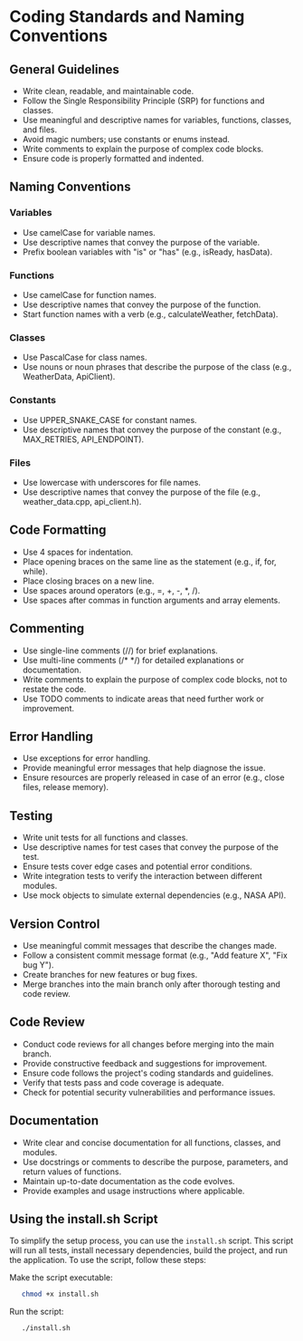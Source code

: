 # Coding Standards and Naming Conventions

## General Guidelines

- Write clean, readable, and maintainable code.
- Follow the Single Responsibility Principle (SRP) for functions and classes.
- Use meaningful and descriptive names for variables, functions, classes, and files.
- Avoid magic numbers; use constants or enums instead.
- Write comments to explain the purpose of complex code blocks.
- Ensure code is properly formatted and indented.

## Naming Conventions

### Variables

- Use camelCase for variable names.
- Use descriptive names that convey the purpose of the variable.
- Prefix boolean variables with "is" or "has" (e.g., isReady, hasData).

### Functions

- Use camelCase for function names.
- Use descriptive names that convey the purpose of the function.
- Start function names with a verb (e.g., calculateWeather, fetchData).

### Classes

- Use PascalCase for class names.
- Use nouns or noun phrases that describe the purpose of the class (e.g., WeatherData, ApiClient).

### Constants

- Use UPPER_SNAKE_CASE for constant names.
- Use descriptive names that convey the purpose of the constant (e.g., MAX_RETRIES, API_ENDPOINT).

### Files

- Use lowercase with underscores for file names.
- Use descriptive names that convey the purpose of the file (e.g., weather_data.cpp, api_client.h).

## Code Formatting

- Use 4 spaces for indentation.
- Place opening braces on the same line as the statement (e.g., if, for, while).
- Place closing braces on a new line.
- Use spaces around operators (e.g., =, +, -, *, /).
- Use spaces after commas in function arguments and array elements.

## Commenting

- Use single-line comments (//) for brief explanations.
- Use multi-line comments (/* */) for detailed explanations or documentation.
- Write comments to explain the purpose of complex code blocks, not to restate the code.
- Use TODO comments to indicate areas that need further work or improvement.

## Error Handling

- Use exceptions for error handling.
- Provide meaningful error messages that help diagnose the issue.
- Ensure resources are properly released in case of an error (e.g., close files, release memory).

## Testing

- Write unit tests for all functions and classes.
- Use descriptive names for test cases that convey the purpose of the test.
- Ensure tests cover edge cases and potential error conditions.
- Write integration tests to verify the interaction between different modules.
- Use mock objects to simulate external dependencies (e.g., NASA API).

## Version Control

- Use meaningful commit messages that describe the changes made.
- Follow a consistent commit message format (e.g., "Add feature X", "Fix bug Y").
- Create branches for new features or bug fixes.
- Merge branches into the main branch only after thorough testing and code review.

## Code Review

- Conduct code reviews for all changes before merging into the main branch.
- Provide constructive feedback and suggestions for improvement.
- Ensure code follows the project's coding standards and guidelines.
- Verify that tests pass and code coverage is adequate.
- Check for potential security vulnerabilities and performance issues.

## Documentation

- Write clear and concise documentation for all functions, classes, and modules.
- Use docstrings or comments to describe the purpose, parameters, and return values of functions.
- Maintain up-to-date documentation as the code evolves.
- Provide examples and usage instructions where applicable.

## Using the install.sh Script

To simplify the setup process, you can use the `install.sh` script. This script will run all tests, install necessary dependencies, build the project, and run the application. To use the script, follow these steps:

Make the script executable:

```bash
   chmod +x install.sh
```

Run the script:

```bash
   ./install.sh
```
